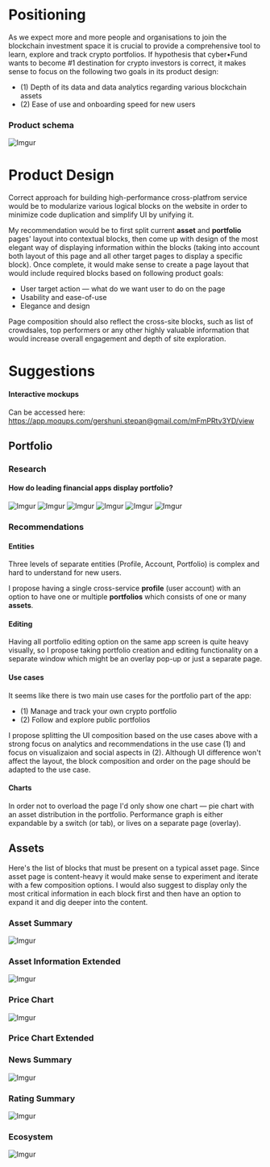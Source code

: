# Positioning

As we expect more and more people and organisations to join the blockchain investment space it is crucial to provide a comprehensive tool to learn, explore and track crypto portfolios. If hypothesis that cyber•Fund wants to become #1 destination for crypto investors is correct, it makes sense to focus on the following two goals in its product design:
* (1) Depth of its data and data analytics regarding various blockchain assets
* (2) Ease of use and onboarding speed for new users

### Product schema

![Imgur](http://i.imgur.com/czJMnxQ.png)

# Product Design

Correct approach for building high-performance cross-platfrom service would be to modularize various logical blocks on the website in order to minimize code duplication and simplify UI by unifying it.

My recommendation would be to first split current **asset** and **portfolio** pages' layout into contextual blocks, then come up with design of the most elegant way of displaying information within the blocks (taking into account both layout of this page and all other target pages to display a specific block). Once complete, it would make sense to create a page layout that would include required blocks based on following product goals:
* User target action — what do we want user to do on the page
* Usability and ease-of-use
* Elegance and design

Page composition should also reflect the cross-site blocks, such as list of crowdsales, top performers or any other highly valuable information that would increase overall engagement and depth of site exploration.

# Suggestions

#### Interactive mockups
Can be accessed here: <https://app.moqups.com/gershuni.stepan@gmail.com/mFmPRtv3YD/view>

## Portfolio 

### Research

#### How do leading financial apps display portfolio?

![Imgur](http://i.imgur.com/Rt7O1lk.png)
![Imgur](http://i.imgur.com/F1Ja1q4.jpg)
![Imgur](http://i.imgur.com/h14X1B6.png)
![Imgur](http://i.imgur.com/hkcWVOC.png)
![Imgur](http://i.imgur.com/CJCWfYb.png)
![Imgur](http://i.imgur.com/cxQYqo5.png)

### Recommendations

#### Entities

Three levels of separate entities (Profile, Account, Portfolio) is complex and hard to understand for new users.

I propose having a single cross-service **profile** (user account) with an option to have one or multiple **portfolios** which consists of one or many **assets**.

#### Editing

Having all portfolio editing option on the same app screen is quite heavy visually, so I propose taking portfolio creation and editing functionality on a separate window which might be an overlay pop-up or just a separate page.

#### Use cases

It seems like there is two main use cases for the portfolio part of the app:
* (1) Manage and track your own crypto portfolio
* (2) Follow and explore public portfolios

I propose splitting the UI composition based on the use cases above with a strong focus on analytics and recommendations in the use case (1) and focus on visualizaion and social aspects in (2). Although UI difference won't affect the layout, the block composition and order on the page should be adapted to the use case.

#### Charts

In order not to overload the page I'd only show one chart — pie chart with an asset distribution in the portfolio. Performance graph is either expandable by a switch (or tab), or lives on a separate page (overlay).

## Assets

Here's the list of blocks that must be present on a typical asset page. Since asset page is content-heavy it would make sense to experiment and iterate with a few composition options. I would also suggest to display only the most critical information in each block first and then have an option to expand it and dig deeper into the content.

### Asset Summary
![Imgur](http://i.imgur.com/LOxkJy6.png)

### Asset Information Extended
![Imgur](http://i.imgur.com/z6o4NwF.png)

### Price Chart
![Imgur](http://i.imgur.com/3coWlHh.png)

### Price Chart Extended

### News Summary
![Imgur](http://i.imgur.com/tlAXSdc.png)

### Rating Summary
![Imgur](http://i.imgur.com/cbgAjIJ.png)

### Ecosystem
![Imgur](http://i.imgur.com/mfKJGuk.png)
